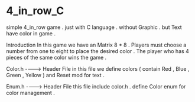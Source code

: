 # 4_in_row_C
simple 4_in_row game . just with C language . without Graphic . but Text have color in game .



Introduction
In this game we have an Matrix 8 * 8 . Players must choose a number from one to eight to place the desired color .
The player who has 4 pieces of the same color wins the game .


Color.h ----> Header File
in this file we define colors ( contain Red , Blue , Green , Yellow ) and Reset mod for text .

Enum.h ----> Header File
this file include color.h  . define Color enum for color management .
